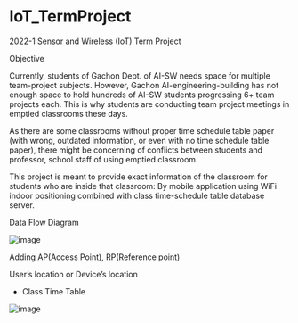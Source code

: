 # IoT_TermProject
2022-1 Sensor and Wireless (IoT) Term Project

Objective

Currently, students of Gachon Dept. of AI-SW needs space for multiple team-project subjects. 
However, Gachon AI-engineering-building has not enough space to hold hundreds of AI-SW students progressing 6+ team projects each. 
This is why students are conducting team project meetings in emptied classrooms these days.

As there are some classrooms without proper time schedule table paper (with wrong, outdated information, or even with no time schedule table paper), there might be concerning of conflicts between students and professor, school staff of using emptied classroom.

This project is meant to provide exact information of the classroom for students who are inside that classroom: By mobile application using WiFi indoor positioning combined with class time-schedule table database server.


Data Flow Diagram


![image](https://user-images.githubusercontent.com/90828283/173230080-c42c6a2d-e88b-486a-8d0e-88bec8b60e32.png)

Adding AP(Access Point), RP(Reference point)

User’s location or Device’s location

+ Class Time Table



 ![image](https://user-images.githubusercontent.com/90828283/173230085-e0ff717e-75a9-4f86-8cd5-52044b217f6f.png)

